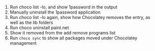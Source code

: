 1. Run choco list -lo, and show 1password in the output
1. Manually uninstall the 1password application
1. Run choco list -lo again, show how Chocolatey removes the entry, as well as the lib folders
1. Run choco uninstall paint.net
1. Show it removed from the add remove programs list
1. Run `choco sync` to show all packages moved under Chocolatey management

